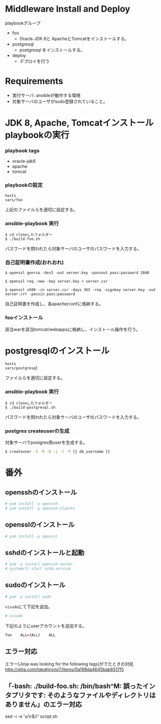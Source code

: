 

Middleware Install and Deploy
===============
playbookグループ

* foo
  - Oracle JDK 8と ApacheとTomcatをインストールする。
* postgresql
  - postgresql をインストールする。
* deploy
  - デプロイを行う
   
# Requirements
* 実行サーバ: ansibleが動作する環境
* 対象サーバのユーザがsudo登録されていること。

# JDK 8, Apache, Tomcatインストールplaybookの実行

### playbook tags
* oracle-jdk8
* apache
* tomcat

### playbookの設定
```
hosts
vars/foo
```

上記のファイルらを適切に設定する。

### ansible-playbook 実行
```shell
$ cd cloneしたフォルダー
$ ./build-foo.sh
```

パスワードを問われたら対象サーバのユーザのパスワードを入力する。

### 自己証明書作成(おれおれ)

```shell
$ openssl genrsa -des3 -out server.key -passout pass:password 2048

$ openssl req -new -key server.key > server.csr

$ openssl x509 -in server.csr -days 365 -req -signkey server.key -out server.crt -passin pass:password
```

自己証明書を作成し、各apache/confに格納する。

### fooインストール

該当warを該当tomcat/webappsに格納し、インストール操作を行う。

# postgresqlのインストール

```
hosts
vars/postgresql
```

ファイルらを適切に設定する。

### ansible-playbook 実行
```shell
$ cd cloneしたフォルダー
$ ./build-postgresql.sh
```

パスワードを問われたら対象サーバのユーザのパスワードを入力する。

### postgres createuserの生成

対象サーバでpostgres用userを生成する。

```bash
$ createuser -S -R -D -i -l -P {{ db_username }}
```

# 番外

## opensshのインストール

```bash
# yum install -y openssh
# yum install -y openssh-clients
```

## opensslのインストール

```bash
# yum install -y openssl
```

## sshdのインストールと起動

```bash
# yum -y install openssh-server
# systemctl start sshd.service
```

## sudoのインストール

```bash
# yum -y install sudo
```

`visudo`にて下記を追加。

```bash
# visudo
```

下記のようにuserアカウントを追加する。

```bash
foo    ALL=(ALL)    ALL
```

## エラー対応
エラー[Jinja was looking for the following tags]がでたときの対処
http://qiita.com/takahirono7/items/0a198da4645bab6517f5

## 「-bash: ./build-foo.sh: /bin/bash^M: 誤ったインタプリタです: そのようなファイルやディレクトリはありません」のエラー対応
sed -i -e 's/\r$//' script.sh
